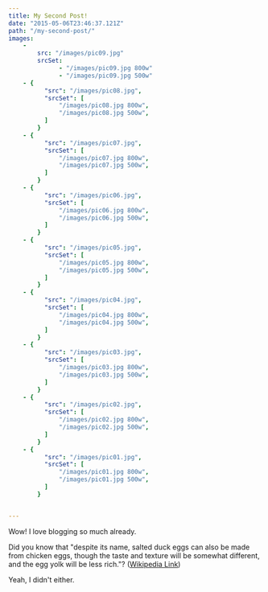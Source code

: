 ```yaml
---
title: My Second Post!
date: "2015-05-06T23:46:37.121Z"
path: "/my-second-post/"
images: 
    - 
        src: "/images/pic09.jpg"
        srcSet: 
              - "/images/pic09.jpg 800w"
              - "/images/pic09.jpg 500w"
    - {
          "src": "/images/pic08.jpg",
          "srcSet": [
              "/images/pic08.jpg 800w",
              "/images/pic08.jpg 500w",
          ]
        }
    - {
          "src": "/images/pic07.jpg",
          "srcSet": [
              "/images/pic07.jpg 800w",
              "/images/pic07.jpg 500w",
          ]
        }
    - {
          "src": "/images/pic06.jpg",
          "srcSet": [
              "/images/pic06.jpg 800w",
              "/images/pic06.jpg 500w",
          ]
        }
    - {
          "src": "/images/pic05.jpg",
          "srcSet": [
              "/images/pic05.jpg 800w",
              "/images/pic05.jpg 500w",
          ]
        }
    - {
          "src": "/images/pic04.jpg",
          "srcSet": [
              "/images/pic04.jpg 800w",
              "/images/pic04.jpg 500w",
          ]
        }
    - {
          "src": "/images/pic03.jpg",
          "srcSet": [
              "/images/pic03.jpg 800w",
              "/images/pic03.jpg 500w",
          ]
        }
    - {
          "src": "/images/pic02.jpg",
          "srcSet": [
              "/images/pic02.jpg 800w",
              "/images/pic02.jpg 500w",
          ]
        }
    - {
          "src": "/images/pic01.jpg",
          "srcSet": [
              "/images/pic01.jpg 800w",
              "/images/pic01.jpg 500w",
          ]
        }


---
```


Wow! I love blogging so much already.

Did you know that "despite its name, salted duck eggs can also be made from chicken eggs, though the taste and texture will be somewhat different, and the egg yolk will be less rich."? ([Wikipedia Link](http://en.wikipedia.org/wiki/Salted_duck_egg))

Yeah, I didn't either.
